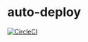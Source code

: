 # auto-deploy

[![CircleCI](https://dl.circleci.com/status-badge/img/gh/crabs123/auto-deploy/tree/master.svg?style=svg)](https://dl.circleci.com/status-badge/redirect/gh/crabs123/auto-deploy/tree/master)

